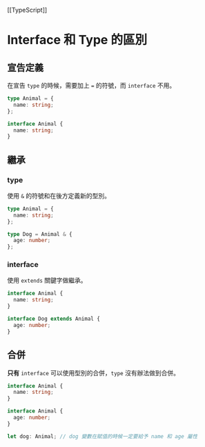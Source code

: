 [[TypeScript]]

# Interface 和 Type 的區別
## 宣告定義
在宣告 `type` 的時候，需要加上 `=` 的符號，而 `interface` 不用。
```ts
type Animal = {
  name: string;
};

interface Animal {
  name: string;
}
```

## 繼承
### type
使用 `&` 的符號和在後方定義新的型別。
```ts
type Animal = {
  name: string;
};

type Dog = Animal & {
  age: number;
};
```

### interface
使用 `extends` 關鍵字做繼承。
```ts
interface Animal {
  name: string;
}

interface Dog extends Animal {
  age: number;
}
```

## 合併
**只有** `interface` 可以使用型別的合併，`type` 沒有辦法做到合併。
```ts
interface Animal {
  name: string;
}

interface Animal {
  age: number;
}

let dog: Animal; // dog 變數在賦值的時候一定要給予 name 和 age 屬性
```



